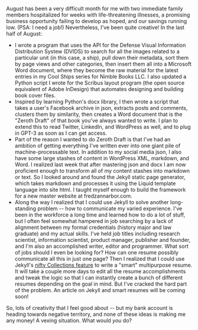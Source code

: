 August has been a very difficult month for me with two immediate family members hospitalized for weeks with life-threatening illnesses, a promising business opportunity failing to develop as hoped, and our savings running low. (PSA: I need a job!) Nevertheless, I've been quite creative! In the last half of August:
- I wrote a program that uses the API for the Defense Visual Information Distribution Systew (DVIDS) to search for all the images related to a particular unit (in this case, a ship), pull down their metadata, sort them by page views and other categories, then insert them all into a Microsoft Word document, where they become the raw material for the latest entries in my Cool Ships series for Nimble Books LLC.  I also updated a Python script I wrote for the Scribus layout program (the open source equivalent of Adobe InDesign) that automates designing and building book cover files.
- Inspired by learning Python's docx library, I then wrote a script that takes a user's Facebook archive in json, extracts posts and comments, clusters them by similarity, then creates a Word document that is the "Zeroth Draft" of that book you've always wanted to write.  I plan to extend this to read Twitter, LinkedIn, and WordPress as well, and to plug in GPT-3 as soon as I can get access.
- Part of the reason I wanted to do Zeroth Draft is that I've had an ambition of getting everything I've written ever into one giant pile of machine-processable text. In addition to my social media json, I also have some large stashes of content in WordPress XML, markdown, and Word. I realized last week that after mastering json and docx I am now proficient enough to transform all of my content stashes into markdown or text. So I looked around and found the Jekyll static page generator, which takes markdown and processes it using the Liquid template language into site html.  I taught myself enough to build the framework for a new master website at fredzannarbor.com.
- Along the way I realized that I could use Jekyll to solve another long-standing problem -- how to communicate my varied experience.  I've been in the workforce a long time and learned how to do a lot of stuff, but I often feel somewhat hampered in job searching by a lack of alignment between my formal credentials (history major and law graduate) and my actual skills.  I've held job titles including research scientist, information scientist, product manager, publisher and founder, and I'm also an accomplished writer, editor and programmer. What sort of jobs should I even be looking for?  How can one resume possibly communicate all this in just one page?  Then I realized that I could use Jekyll's [nifty Collections feature](https://jekyllrb.com/docs/collections/) to write a "smart" multipurpose resume.  It will take a couple more days to edit all the resume accomplishments and tweak the logic so that I can instantly create a bunch of different resumes depending on the goal in mind.  But I've cracked the hard part of the problem.  An article on Jekyll and smart resumes will be coming soon!

So, lots of creativity that I feel good about -- but my bank account is heading towards negative territory, and none of these ideas is making me any money!  A vexing situation.  What would *you* do?